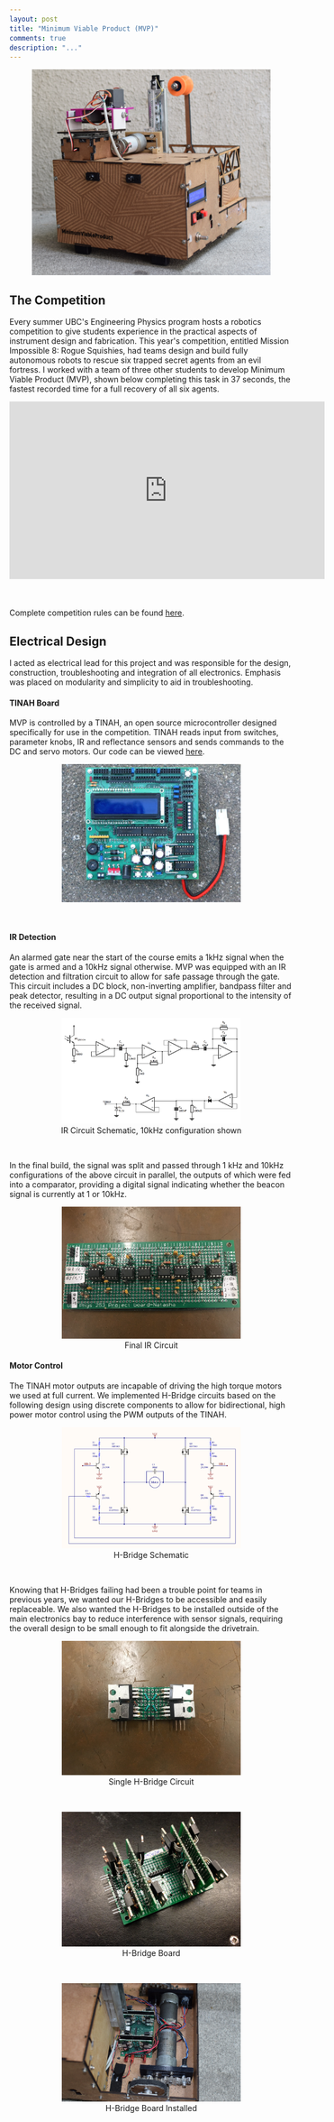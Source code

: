 ```yaml
---
layout: post
title: "Minimum Viable Product (MVP)"
comments: true
description: "..."
---
```


<center>
    <figure>
      <img src="/assets/images/mvp.png" alt="my alt text"/>
    </figure>
</center>

## The Competition

Every summer UBC's Engineering Physics program hosts a robotics competition to give students experience in the practical aspects of instrument design and fabrication. This year's competition, entitled Mission Impossible 8: Rogue Squishies, had teams design and build fully autonomous robots to rescue six trapped secret agents from an evil fortress.  I worked with a team of three other students to develop Minimum Viable Product (MVP), shown below completing this task in 37 seconds, the fastest recorded time for a full recovery of all six agents. 


<div class="video-container"><iframe width="560" height="315" src="https://www.youtube.com/embed/shLHoIbCKpg" frameborder="0" allow="autoplay; encrypted-media" allowfullscreen></iframe></div>

<br><br>
Complete competition rules can be found [here](https://docs.google.com/document/d/1g9UG_ID7YxdN3Vdt_oRrXJgGzr4VSbbwLGS0zG9mbSA/edit).

<div class="divider"></div>

## Electrical Design

I acted as electrical lead for this project and was responsible for the design, construction, troubleshooting and integration of all electronics. Emphasis was placed on modularity and simplicity to aid in troubleshooting. 

#### TINAH Board
MVP is controlled by a TINAH, an open source microcontroller designed specifically for use in the competition. TINAH reads input from switches, parameter knobs, IR and reflectance sensors and sends commands to the DC and servo motors. Our code can be viewed [here](https://github.com/eyqs/enph253/blob/master/robot_final/robot_final.ino).

<center>
    <figure>
      <img src="/assets/images/tinah.png" alt="my alt text" style="width: 75%; height: 75%"/>
    </figure>
</center>

<br>



#### IR Detection

An alarmed gate near the start of the course emits a 1kHz signal when the gate is armed and a 10kHz signal otherwise. MVP was equipped with an IR detection and filtration circuit to allow for safe passage through the gate. This circuit includes a DC block, non-inverting amplifier, bandpass filter and peak detector, resulting in a DC output signal proportional to the intensity of the received signal.

<center>
    <figure>
      <img src="/assets/images/irschematic.png" alt="my alt text" style="width: 75%; height: 75%"/>
      <figcaption>IR Circuit Schematic, 10kHz configuration shown</figcaption>
    </figure>
</center>

<br>

In the final build, the signal was split and passed through 1 kHz and 10kHz configurations of the above circuit in parallel, the outputs of which were fed into a comparator, providing a digital signal indicating whether the beacon signal is currently at 1 or 10kHz.

<center>
    <figure>
      <img src="/assets/images/ircircuit3.png" alt="my alt text" style="width: 75%; height: 75%"/>
      <figcaption>Final IR Circuit</figcaption>
    </figure>
</center>

#### Motor Control

The TINAH motor outputs are incapable of driving the high torque motors we used at full current. We implemented H-Bridge circuits based on the following design using discrete components to allow for bidirectional, high power motor control using the PWM outputs of the TINAH. 

<center>
    <figure>
      <img src="/assets/images/hbridgeschematic.png" alt="my alt text" style="width: 75%; height: 75%"/>
      <figcaption>H-Bridge Schematic</figcaption>
    </figure>
</center>
<br>

Knowing that H-Bridges failing had been a trouble point for teams in previous years, we wanted our H-Bridges to be accessible and easily replaceable. We also wanted the H-Bridges to be installed outside of the main electronics bay to reduce interference with sensor signals, requiring the overall design to be small enough to fit alongside the drivetrain. 

<center>
    <figure>
      <img src="/assets/images/hbridge.jpg" alt="my alt text" style="width: 75%; height: 75%"/>
      <figcaption> Single H-Bridge Circuit</figcaption>
    </figure>
</center>
<br>

<center>
    <figure>
      <img src="/assets/images/hbridgeboard2.JPG" alt="my alt text" style="width: 75%; height: 75%"/>
      <figcaption>H-Bridge Board</figcaption>
    </figure>
</center>
<br>

<center>
    <figure>
      <img src="/assets/images/hbridgeincase.png" alt="my alt text" style="width: 75%; height: 75%"/>
      <figcaption>H-Bridge Board Installed</figcaption>
    </figure>
</center>
<br>

